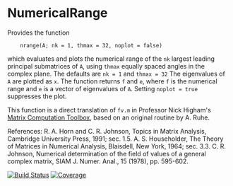 # NumericalRange

Provides the function

        nrange(A; nk = 1, thmax = 32, noplot = false)

which evaluates and plots the numerical range of the
`nk` largest leading principal submatrices of `A`, using `thmax`
equally spaced angles in the complex plane.
The defaults are `nk = 1` and `thmax = 32`
The eigenvalues of `A` are plotted as `x`.  The function returns `f` and `e`, 
where `f` is the numerical range and `e` is a vector of eigenvalues of `A`.
Setting `noplot = true` suppresses the plot.

This function is a direct translation of `fv.m` in Professor Nick Higham's [Matrix Computation Toolbox](https://www.mathworks.com/matlabcentral/fileexchange/2360-the-matrix-computation-toolbox),
based on an original routine by A. Ruhe.

References:
R. A. Horn and C. R. Johnson, Topics in Matrix Analysis, Cambridge
     University Press, 1991; sec. 1.5.
A. S. Householder, The Theory of Matrices in Numerical Analysis,
     Blaisdell, New York, 1964; sec. 3.3.
C. R. Johnson, Numerical determination of the field of values of a
     general complex matrix, SIAM J. Numer. Anal., 15 (1978),
     pp. 595-602.


[![Build Status](https://github.com/ThomasChaffey/NumericalRange.jl/actions/workflows/CI.yml/badge.svg?branch=main)](https://github.com/ThomasChaffey/NumericalRange.jl/actions/workflows/CI.yml?query=branch%3Amain)
[![Coverage](https://codecov.io/gh/ThomasChaffey/NumericalRange.jl/branch/main/graph/badge.svg)](https://codecov.io/gh/ThomasChaffey/NumericalRange.jl)
